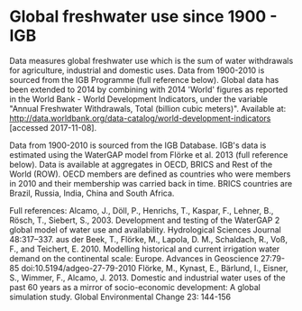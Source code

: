 # Global freshwater use since 1900 - IGB

Data measures global freshwater use which is the sum of water withdrawals for agriculture, industrial and domestic uses. Data from 1900-2010 is sourced from the IGB Programme (full reference below). Global data has been extended to 2014 by combining with 2014 'World' figures as reported in the World Bank - World Development Indicators, under the variable "Annual Freshwater Withdrawals, Total (billion cubic meters)". Available at: http://data.worldbank.org/data-catalog/world-development-indicators [accessed 2017-11-08].

Data from 1900-2010 is sourced from the IGB Database. IGB's data is estimated using the WaterGAP model from Flörke et al. 2013 (full reference below). Data is available at aggregates in OECD, BRICS and Rest of the World (ROW). OECD members are defined as countries who were members in 2010 and their membership was carried back in time. BRICS countries are Brazil, Russia, India, China and South Africa.

Full references:
Alcamo, J., Döll, P., Henrichs, T., Kaspar, F., Lehner, B., Rösch, T., Siebert, S., 2003. Development and testing of the WaterGAP 2 global model of water use and availability. Hydrological Sciences Journal 48:317–337.
aus der Beek, T., Flörke, M., Lapola, D. M., Schaldach, R., Voß, F., and Teichert, E. 2010. Modelling historical and current irrigation water demand on the continental scale: Europe. Advances in Geoscience 27:79-85  doi:10.5194/adgeo-27-79-2010
Flörke, M., Kynast, E., Bärlund, I., Eisner, S., Wimmer, F., Alcamo, J. 2013. Domestic and industrial water uses of the past 60 years as a mirror of socio-economic development: A global simulation study. Global Environmental Change 23: 144-156  